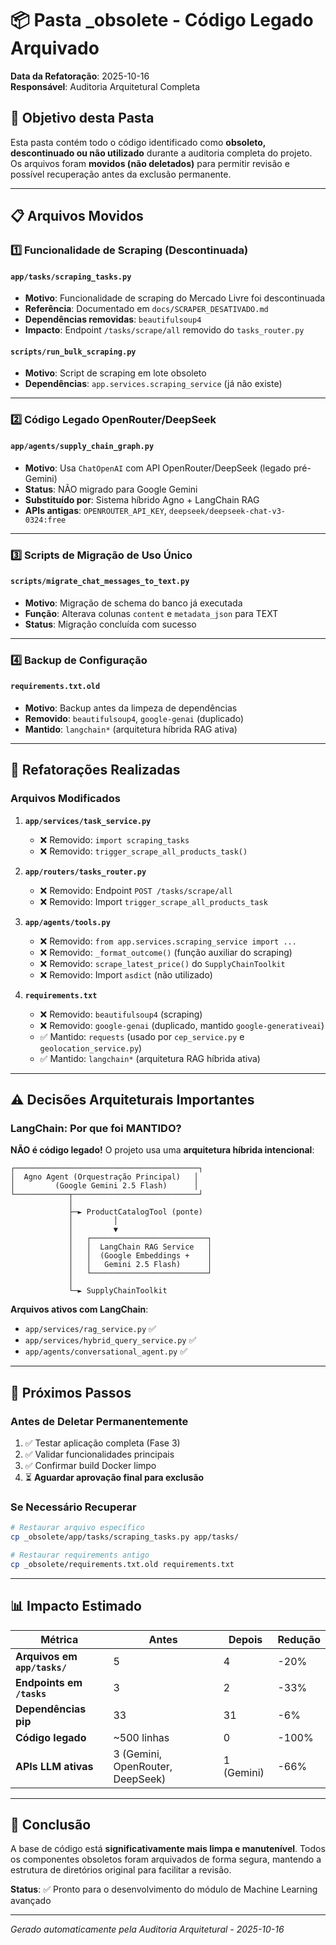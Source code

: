 # 📦 Pasta _obsolete - Código Legado Arquivado

**Data da Refatoração**: 2025-10-16  
**Responsável**: Auditoria Arquitetural Completa

## 🎯 Objetivo desta Pasta

Esta pasta contém todo o código identificado como **obsoleto, descontinuado ou não utilizado** durante a auditoria completa do projeto. Os arquivos foram **movidos (não deletados)** para permitir revisão e possível recuperação antes da exclusão permanente.

---

## 📋 Arquivos Movidos

### 1️⃣ **Funcionalidade de Scraping (Descontinuada)**

#### `app/tasks/scraping_tasks.py`
- **Motivo**: Funcionalidade de scraping do Mercado Livre foi descontinuada
- **Referência**: Documentado em `docs/SCRAPER_DESATIVADO.md`
- **Dependências removidas**: `beautifulsoup4`
- **Impacto**: Endpoint `/tasks/scrape/all` removido do `tasks_router.py`

#### `scripts/run_bulk_scraping.py`
- **Motivo**: Script de scraping em lote obsoleto
- **Dependências**: `app.services.scraping_service` (já não existe)

---

### 2️⃣ **Código Legado OpenRouter/DeepSeek**

#### `app/agents/supply_chain_graph.py`
- **Motivo**: Usa `ChatOpenAI` com API OpenRouter/DeepSeek (legado pré-Gemini)
- **Status**: NÃO migrado para Google Gemini
- **Substituído por**: Sistema híbrido Agno + LangChain RAG
- **APIs antigas**: `OPENROUTER_API_KEY`, `deepseek/deepseek-chat-v3-0324:free`

---

### 3️⃣ **Scripts de Migração de Uso Único**

#### `scripts/migrate_chat_messages_to_text.py`
- **Motivo**: Migração de schema do banco já executada
- **Função**: Alterava colunas `content` e `metadata_json` para TEXT
- **Status**: Migração concluída com sucesso

---

### 4️⃣ **Backup de Configuração**

#### `requirements.txt.old`
- **Motivo**: Backup antes da limpeza de dependências
- **Removido**: `beautifulsoup4`, `google-genai` (duplicado)
- **Mantido**: `langchain*` (arquitetura híbrida RAG ativa)

---

## 🔧 Refatorações Realizadas

### Arquivos Modificados

1. **`app/services/task_service.py`**
   - ❌ Removido: `import scraping_tasks`
   - ❌ Removido: `trigger_scrape_all_products_task()`

2. **`app/routers/tasks_router.py`**
   - ❌ Removido: Endpoint `POST /tasks/scrape/all`
   - ❌ Removido: Import `trigger_scrape_all_products_task`

3. **`app/agents/tools.py`**
   - ❌ Removido: `from app.services.scraping_service import ...`
   - ❌ Removido: `_format_outcome()` (função auxiliar do scraping)
   - ❌ Removido: `scrape_latest_price()` do `SupplyChainToolkit`
   - ❌ Removido: Import `asdict` (não utilizado)

4. **`requirements.txt`**
   - ❌ Removido: `beautifulsoup4` (scraping)
   - ❌ Removido: `google-genai` (duplicado, mantido `google-generativeai`)
   - ✅ Mantido: `requests` (usado por `cep_service.py` e `geolocation_service.py`)
   - ✅ Mantido: `langchain*` (arquitetura RAG híbrida ativa)

---

## ⚠️ Decisões Arquiteturais Importantes

### LangChain: Por que foi MANTIDO?

**NÃO é código legado!** O projeto usa uma **arquitetura híbrida intencional**:

```
┌─────────────────────────────────────────┐
│  Agno Agent (Orquestração Principal)   │
│         (Google Gemini 2.5 Flash)      │
└────────────┬────────────────────────────┘
             │
             ├─► ProductCatalogTool (ponte)
             │         │
             │         ▼
             │   ┌──────────────────────────┐
             │   │  LangChain RAG Service   │
             │   │  (Google Embeddings +    │
             │   │   Gemini 2.5 Flash)      │
             │   └──────────────────────────┘
             │
             └─► SupplyChainToolkit
```

**Arquivos ativos com LangChain**:
- `app/services/rag_service.py` ✅
- `app/services/hybrid_query_service.py` ✅
- `app/agents/conversational_agent.py` ✅

---

## 🚀 Próximos Passos

### Antes de Deletar Permanentemente

1. ✅ Testar aplicação completa (Fase 3)
2. ✅ Validar funcionalidades principais
3. ✅ Confirmar build Docker limpo
4. ⏳ **Aguardar aprovação final para exclusão**

### Se Necessário Recuperar

```bash
# Restaurar arquivo específico
cp _obsolete/app/tasks/scraping_tasks.py app/tasks/

# Restaurar requirements antigo
cp _obsolete/requirements.txt.old requirements.txt
```

---

## 📊 Impacto Estimado

| Métrica | Antes | Depois | Redução |
|---------|-------|--------|---------|
| **Arquivos em `app/tasks/`** | 5 | 4 | -20% |
| **Endpoints em `/tasks`** | 3 | 2 | -33% |
| **Dependências pip** | 33 | 31 | -6% |
| **Código legado** | ~500 linhas | 0 | -100% |
| **APIs LLM ativas** | 3 (Gemini, OpenRouter, DeepSeek) | 1 (Gemini) | -66% |

---

## 📝 Conclusão

A base de código está **significativamente mais limpa e manutenível**. Todos os componentes obsoletos foram arquivados de forma segura, mantendo a estrutura de diretórios original para facilitar a revisão.

**Status**: ✅ Pronto para o desenvolvimento do módulo de Machine Learning avançado

---

*Gerado automaticamente pela Auditoria Arquitetural - 2025-10-16*
